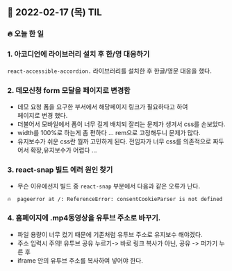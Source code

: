 ## 📆 2022-02-17 (목) TIL

### 🔥 오늘 한 일 <br>
 
 
### 1. 아코디언에 라이브러리 설치 후 한/영 대응하기

```react-accessible-accordion.``` 라이브러리를 설치한 후
한글/영문 대응을 했다. 



### 2. 데모신청 form 모달을 페이지로 변경함

- 데모 요청 폼을 요구한 부서에서 해당페이지 링크가 필요하다고 하여  
페이지로 변경 했다.
- 더불어서 모바일에서 폼이 너무 길게 배치되 잘리는 문제가 생겨서 css를 손보았다.
- width를 100%로 하는게 좀 편하다 ... rem으로 고정해두니 문제가 많다. 
- 유지보수가 쉬운 css란 뭘까 고민하게 된다. 전임자가 너무 css를 의존적으로 짜두어서 확장,유지보수가 어렵다 ... 

### 3. react-snap 빌드 에러 원인 찾기 

- 무슨 이유에선지 빌드 중 ```react-snap``` 부분에서 다음과 같은 오류가 난다.  

```
🔥  pageerror at /: ReferenceError: consentCookieParser is not defined
```

### 4. 홈페이지에 .mp4동영상을 유투브 주소로 바꾸기.

- 파일 용량이 너무 컸기 때문에 기존처럼 유투브 주소로 유지보수 해야겠다.
- 주소 입력시 주의! 유투브 공유 누르기-> 바로 링크 복사가 아닌, 공유 -> 퍼가기 누른 후  
- iframe 안의 유투브 주소를 복사하여 넣어야 한다.
